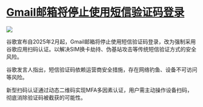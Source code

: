 # [Gmail邮箱将停止使用短信验证码登录](https://github.com/jaaleng/jaaleng.github.io/issues/171)

![](https://pic.superbed.cc/item/67bc211301c078e310a45508.png)

谷歌宣布自2025年2月起，Gmail邮箱将停止使用短信验证码登录，改为强制采用谷歌应用扫码认证。以解决SIM换卡劫持、伪基站攻击等传统短信验证方式的安全风险。

<!--more-->

谷歌发言人指出，短信验证码依赖运营商安全措施，存在网络钓鱼、设备不可访问等风险。

新型扫码认证通过动态二维码实现MFA多因素认证，用户需主动操作设备扫码，彻底消除验证码被截获的可能性。

